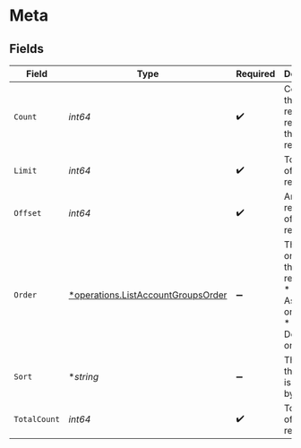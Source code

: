 # Meta


## Fields

| Field                                                                                   | Type                                                                                    | Required                                                                                | Description                                                                             |
| --------------------------------------------------------------------------------------- | --------------------------------------------------------------------------------------- | --------------------------------------------------------------------------------------- | --------------------------------------------------------------------------------------- |
| `Count`                                                                                 | *int64*                                                                                 | :heavy_check_mark:                                                                      | Count of the resources returned in the response.                                        |
| `Limit`                                                                                 | *int64*                                                                                 | :heavy_check_mark:                                                                      | Total limit of the response.                                                            |
| `Offset`                                                                                | *int64*                                                                                 | :heavy_check_mark:                                                                      | Amount of resource to offset in the response.                                           |
| `Order`                                                                                 | [*operations.ListAccountGroupsOrder](../../models/operations/listaccountgroupsorder.md) | :heavy_minus_sign:                                                                      | The ordering of the response.<br/>* ASC - Ascending order<br/>* DESC - Descending order |
| `Sort`                                                                                  | **string*                                                                               | :heavy_minus_sign:                                                                      | The field that the list is sorted by.                                                   |
| `TotalCount`                                                                            | *int64*                                                                                 | :heavy_check_mark:                                                                      | Total count of all the resources.                                                       |